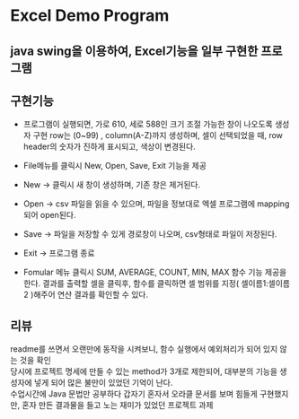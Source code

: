 # Excel Demo Program
java swing을 이용하여, Excel기능을 일부 구현한 프로그램  
---
## 구현기능

* 프로그램이 실행되면, 가로 610, 세로 588인 크기 조절 가능한 창이 나오도록 생성자 구현
row는 (0~99) , column(A-Z)까지 생성하며, 셀이 선택되었을 때, row header의 숫자가 진하게 표시되고, 색상이 변경된다.

* File메뉴를 클릭시 New, Open, Save, Exit 기능을 제공  

* New -> 클릭시 새 창이 생성하며, 기존 창은 제거된다. 
* Open -> csv 파일을 읽을 수 있으며, 파일을 정보대로 엑셀 프로그램에 mapping되어 open된다.   
* Save -> 파일을 저장할 수 있게 경로창이 나오며, csv형태로 파일이 저장된다.  
* Exit -> 프로그램 종료   

* Fomular 메뉴 클릭시 SUM, AVERAGE, COUNT, MIN, MAX 함수 기능 제공을 한다.
  결과를 출력할 셀을 클릭후, 함수를 클릭하면 셀 범위를 지정( 셀이름1:셀이름2 )해주어 연산 결과를 확인할 수 있다.
  
## 리뷰
readme를 쓰면서 오랜만에 동작을 시켜보니, 함수 실행에서 예외처리가 되어 있지 않는 것을 확인  
당시에 프로젝트 명세에 만들 수 있는 method가 3개로 제한되어, 대부분의 기능을 생성자에 넣게 되어 많은 불만이 있었던 기억이 난다.  
수업시간에 Java 문법만 공부하다 갑자기 혼자서 오라클 문서를 보며 힘들게 구현했지만, 혼자 만든 결과물을 들고 노는 재미가 있었던 프로젝트 과제 


